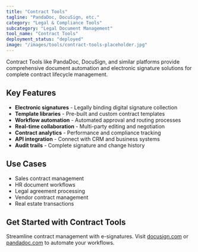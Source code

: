 ```yaml
---
title: "Contract Tools"
tagline: "PandaDoc, DocuSign, etc."
category: "Legal & Compliance Tools"
subcategory: "Legal Document Management"
tool_name: "Contract Tools"
deployment_status: "deployed"
image: "/images/tools/contract-tools-placeholder.jpg"
---
```

Contract Tools like PandaDoc, DocuSign, and similar platforms provide comprehensive document automation and electronic signature solutions for complete contract lifecycle management.

## Key Features

- **Electronic signatures** - Legally binding digital signature collection
- **Template libraries** - Pre-built and custom contract templates
- **Workflow automation** - Automated approval and routing processes
- **Real-time collaboration** - Multi-party editing and negotiation
- **Contract analytics** - Performance and compliance tracking
- **API integration** - Connect with CRM and business systems
- **Audit trails** - Complete signature and change history

## Use Cases

- Sales contract management
- HR document workflows
- Legal agreement processing
- Vendor contract management
- Real estate transactions

## Get Started with Contract Tools

Streamline contract management with e-signatures. Visit [docusign.com](https://www.docusign.com) or [pandadoc.com](https://www.pandadoc.com) to automate your workflows.
